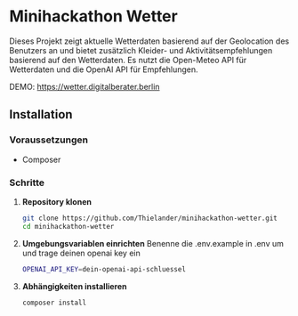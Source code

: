# Minihackathon Wetter

Dieses Projekt zeigt aktuelle Wetterdaten basierend auf der Geolocation des Benutzers an und bietet zusätzlich Kleider- und Aktivitätsempfehlungen basierend auf den Wetterdaten. Es nutzt die Open-Meteo API für Wetterdaten und die OpenAI API für Empfehlungen.

DEMO: https://wetter.digitalberater.berlin
## Installation

### Voraussetzungen

- Composer

### Schritte

1. **Repository klonen**

   ```bash
   git clone https://github.com/Thielander/minihackathon-wetter.git
   cd minihackathon-wetter
    ```

2. **Umgebungsvariablen einrichten**
    Benenne die .env.example in .env um und trage deinen openai key ein
    ```bash
    OPENAI_API_KEY=dein-openai-api-schluessel
    ```

3. **Abhängigkeiten installieren**
    ```bash
    composer install
    ```